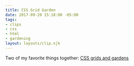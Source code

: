 ```yaml
---
title: CSS Grid Garden
date: 2017-09-20 15:18:00 -05:00
tags:
- clips
- css
- html
- gardening
layout: layouts/clip.njk
---
```


Two of my favorite things together: [CSS grids and gardens](https://cssgridgarden.com/)